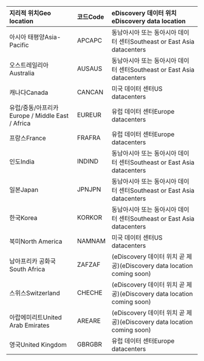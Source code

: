 
|  <span data-ttu-id="b7759-101">지리적 위치</span><span class="sxs-lookup"><span data-stu-id="b7759-101">Geo location</span></span>               |  <span data-ttu-id="b7759-102">코드</span><span class="sxs-lookup"><span data-stu-id="b7759-102">Code</span></span>  |  <span data-ttu-id="b7759-103">eDiscovery 데이터 위치</span><span class="sxs-lookup"><span data-stu-id="b7759-103">eDiscovery data location</span></span>        |
|:----------------------------|:-------|:---------------------------------|
|<span data-ttu-id="b7759-104">아시아 태평양</span><span class="sxs-lookup"><span data-stu-id="b7759-104">Asia-Pacific</span></span>                 |<span data-ttu-id="b7759-105">APC</span><span class="sxs-lookup"><span data-stu-id="b7759-105">APC</span></span>     |<span data-ttu-id="b7759-106">동남아시아 또는 동아시아 데이터 센터</span><span class="sxs-lookup"><span data-stu-id="b7759-106">Southeast or East Asia datacenters</span></span>|
|<span data-ttu-id="b7759-107">오스트레일리아</span><span class="sxs-lookup"><span data-stu-id="b7759-107">Australia</span></span>                    |<span data-ttu-id="b7759-108">AUS</span><span class="sxs-lookup"><span data-stu-id="b7759-108">AUS</span></span>     |<span data-ttu-id="b7759-109">동남아시아 또는 동아시아 데이터 센터</span><span class="sxs-lookup"><span data-stu-id="b7759-109">Southeast or East Asia datacenters</span></span>|
|<span data-ttu-id="b7759-110">캐나다</span><span class="sxs-lookup"><span data-stu-id="b7759-110">Canada</span></span>                       |<span data-ttu-id="b7759-111">CAN</span><span class="sxs-lookup"><span data-stu-id="b7759-111">CAN</span></span>     |<span data-ttu-id="b7759-112">미국 데이터 센터</span><span class="sxs-lookup"><span data-stu-id="b7759-112">US datacenters</span></span>                    |
|<span data-ttu-id="b7759-113">유럽/중동/아프리카</span><span class="sxs-lookup"><span data-stu-id="b7759-113">Europe / Middle East / Africa</span></span>|<span data-ttu-id="b7759-114">EUR</span><span class="sxs-lookup"><span data-stu-id="b7759-114">EUR</span></span>     |<span data-ttu-id="b7759-115">유럽 데이터 센터</span><span class="sxs-lookup"><span data-stu-id="b7759-115">Europe datacenters</span></span>                |
|<span data-ttu-id="b7759-116">프랑스</span><span class="sxs-lookup"><span data-stu-id="b7759-116">France</span></span>                       |<span data-ttu-id="b7759-117">FRA</span><span class="sxs-lookup"><span data-stu-id="b7759-117">FRA</span></span>     |<span data-ttu-id="b7759-118">유럽 데이터 센터</span><span class="sxs-lookup"><span data-stu-id="b7759-118">Europe datacenters</span></span>                |
|<span data-ttu-id="b7759-119">인도</span><span class="sxs-lookup"><span data-stu-id="b7759-119">India</span></span>                        |<span data-ttu-id="b7759-120">IND</span><span class="sxs-lookup"><span data-stu-id="b7759-120">IND</span></span>     |<span data-ttu-id="b7759-121">동남아시아 또는 동아시아 데이터 센터</span><span class="sxs-lookup"><span data-stu-id="b7759-121">Southeast or East Asia datacenters</span></span>|
|<span data-ttu-id="b7759-122">일본</span><span class="sxs-lookup"><span data-stu-id="b7759-122">Japan</span></span>                        |<span data-ttu-id="b7759-123">JPN</span><span class="sxs-lookup"><span data-stu-id="b7759-123">JPN</span></span>     |<span data-ttu-id="b7759-124">동남아시아 또는 동아시아 데이터 센터</span><span class="sxs-lookup"><span data-stu-id="b7759-124">Southeast or East Asia datacenters</span></span>|
|<span data-ttu-id="b7759-125">한국</span><span class="sxs-lookup"><span data-stu-id="b7759-125">Korea</span></span>                        |<span data-ttu-id="b7759-126">KOR</span><span class="sxs-lookup"><span data-stu-id="b7759-126">KOR</span></span>     |<span data-ttu-id="b7759-127">동남아시아 또는 동아시아 데이터 센터</span><span class="sxs-lookup"><span data-stu-id="b7759-127">Southeast or East Asia datacenters</span></span>|
|<span data-ttu-id="b7759-128">북미</span><span class="sxs-lookup"><span data-stu-id="b7759-128">North America</span></span>                |<span data-ttu-id="b7759-129">NAM</span><span class="sxs-lookup"><span data-stu-id="b7759-129">NAM</span></span>     |<span data-ttu-id="b7759-130">미국 데이터 센터</span><span class="sxs-lookup"><span data-stu-id="b7759-130">US datacenters</span></span>                    |
|<span data-ttu-id="b7759-131">남아프리카 공화국</span><span class="sxs-lookup"><span data-stu-id="b7759-131">South Africa</span></span>                 |<span data-ttu-id="b7759-132">ZAF</span><span class="sxs-lookup"><span data-stu-id="b7759-132">ZAF</span></span>     |<span data-ttu-id="b7759-133">(eDiscovery 데이터 위치 곧 제공)</span><span class="sxs-lookup"><span data-stu-id="b7759-133">(eDiscovery data location coming soon)</span></span>|
|<span data-ttu-id="b7759-134">스위스</span><span class="sxs-lookup"><span data-stu-id="b7759-134">Switzerland</span></span>                  |<span data-ttu-id="b7759-135">CHE</span><span class="sxs-lookup"><span data-stu-id="b7759-135">CHE</span></span>     |<span data-ttu-id="b7759-136">(eDiscovery 데이터 위치 곧 제공)</span><span class="sxs-lookup"><span data-stu-id="b7759-136">(eDiscovery data location coming soon)</span></span>|
|<span data-ttu-id="b7759-137">아랍에미리트</span><span class="sxs-lookup"><span data-stu-id="b7759-137">United Arab Emirates</span></span>         |<span data-ttu-id="b7759-138">ARE</span><span class="sxs-lookup"><span data-stu-id="b7759-138">ARE</span></span>     |<span data-ttu-id="b7759-139">(eDiscovery 데이터 위치 곧 제공)</span><span class="sxs-lookup"><span data-stu-id="b7759-139">(eDiscovery data location coming soon)</span></span>|
|<span data-ttu-id="b7759-140">영국</span><span class="sxs-lookup"><span data-stu-id="b7759-140">United Kingdom</span></span>               |<span data-ttu-id="b7759-141">GBR</span><span class="sxs-lookup"><span data-stu-id="b7759-141">GBR</span></span>     |<span data-ttu-id="b7759-142">유럽 데이터 센터</span><span class="sxs-lookup"><span data-stu-id="b7759-142">Europe datacenters</span></span>                |

